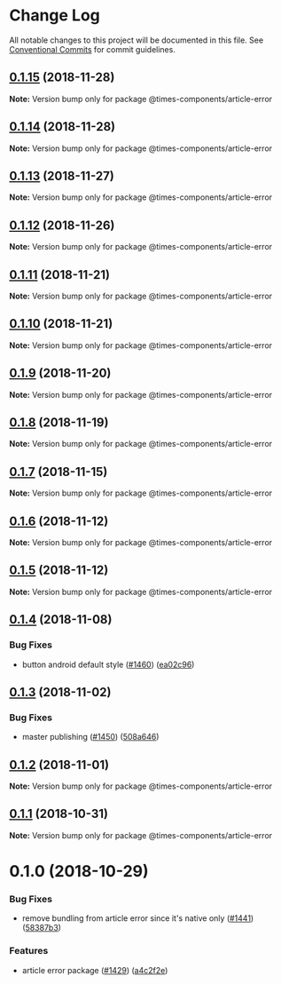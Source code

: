 # Change Log

All notable changes to this project will be documented in this file.
See [Conventional Commits](https://conventionalcommits.org) for commit guidelines.

<a name="0.1.15"></a>
## [0.1.15](https://github.com/newsuk/times-components/compare/@times-components/article-error@0.1.14...@times-components/article-error@0.1.15) (2018-11-28)

**Note:** Version bump only for package @times-components/article-error





<a name="0.1.14"></a>
## [0.1.14](https://github.com/newsuk/times-components/compare/@times-components/article-error@0.1.13...@times-components/article-error@0.1.14) (2018-11-28)

**Note:** Version bump only for package @times-components/article-error





<a name="0.1.13"></a>
## [0.1.13](https://github.com/newsuk/times-components/compare/@times-components/article-error@0.1.12...@times-components/article-error@0.1.13) (2018-11-27)

**Note:** Version bump only for package @times-components/article-error





<a name="0.1.12"></a>
## [0.1.12](https://github.com/newsuk/times-components/compare/@times-components/article-error@0.1.11...@times-components/article-error@0.1.12) (2018-11-26)

**Note:** Version bump only for package @times-components/article-error





<a name="0.1.11"></a>
## [0.1.11](https://github.com/newsuk/times-components/compare/@times-components/article-error@0.1.10...@times-components/article-error@0.1.11) (2018-11-21)

**Note:** Version bump only for package @times-components/article-error





<a name="0.1.10"></a>
## [0.1.10](https://github.com/newsuk/times-components/compare/@times-components/article-error@0.1.9...@times-components/article-error@0.1.10) (2018-11-21)

**Note:** Version bump only for package @times-components/article-error





<a name="0.1.9"></a>
## [0.1.9](https://github.com/newsuk/times-components/compare/@times-components/article-error@0.1.8...@times-components/article-error@0.1.9) (2018-11-20)

**Note:** Version bump only for package @times-components/article-error





<a name="0.1.8"></a>
## [0.1.8](https://github.com/newsuk/times-components/compare/@times-components/article-error@0.1.7...@times-components/article-error@0.1.8) (2018-11-19)

**Note:** Version bump only for package @times-components/article-error





<a name="0.1.7"></a>
## [0.1.7](https://github.com/newsuk/times-components/compare/@times-components/article-error@0.1.6...@times-components/article-error@0.1.7) (2018-11-15)

**Note:** Version bump only for package @times-components/article-error





<a name="0.1.6"></a>
## [0.1.6](https://github.com/newsuk/times-components/compare/@times-components/article-error@0.1.5...@times-components/article-error@0.1.6) (2018-11-12)

**Note:** Version bump only for package @times-components/article-error





<a name="0.1.5"></a>
## [0.1.5](https://github.com/newsuk/times-components/compare/@times-components/article-error@0.1.4...@times-components/article-error@0.1.5) (2018-11-12)

**Note:** Version bump only for package @times-components/article-error





<a name="0.1.4"></a>
## [0.1.4](https://github.com/newsuk/times-components/compare/@times-components/article-error@0.1.3...@times-components/article-error@0.1.4) (2018-11-08)


### Bug Fixes

* button android default style ([#1460](https://github.com/newsuk/times-components/issues/1460)) ([ea02c96](https://github.com/newsuk/times-components/commit/ea02c96))





<a name="0.1.3"></a>
## [0.1.3](https://github.com/newsuk/times-components/compare/@times-components/article-error@0.1.2...@times-components/article-error@0.1.3) (2018-11-02)


### Bug Fixes

* master publishing ([#1450](https://github.com/newsuk/times-components/issues/1450)) ([508a646](https://github.com/newsuk/times-components/commit/508a646))





<a name="0.1.2"></a>
## [0.1.2](https://github.com/newsuk/times-components/compare/@times-components/article-error@0.1.1...@times-components/article-error@0.1.2) (2018-11-01)

**Note:** Version bump only for package @times-components/article-error





<a name="0.1.1"></a>
## [0.1.1](https://github.com/newsuk/times-components/compare/@times-components/article-error@0.1.0...@times-components/article-error@0.1.1) (2018-10-31)

**Note:** Version bump only for package @times-components/article-error





<a name="0.1.0"></a>
# 0.1.0 (2018-10-29)


### Bug Fixes

* remove bundling from article error since it's native only ([#1441](https://github.com/newsuk/times-components/issues/1441)) ([58387b3](https://github.com/newsuk/times-components/commit/58387b3))


### Features

* article error package ([#1429](https://github.com/newsuk/times-components/issues/1429)) ([a4c2f2e](https://github.com/newsuk/times-components/commit/a4c2f2e))
